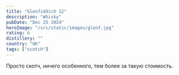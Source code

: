 ```yaml
---
title: "Glenfiddich 12"
description: "Whisky"
pubDate: "Dec 25 2024"
heroImage: "/src/static/images/glenf.jpg"
rating: 6
distillery: ""
country: "UK"
tags: ["scotch"]
---
```


Просто скотч, ничего особенного, тем более за такую стоимость.
